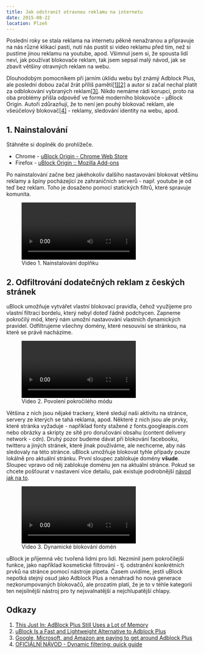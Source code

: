 ```yaml
---
title: Jak odstranit otravnou reklamu na internetu
date: 2015-08-22
location: Plzeň
---
```


Poslední roky se stala reklama na internetu pěkně nenažranou a připravuje na
nás různé klikací pasti, nutí nás pustit si video reklamu před tím, než si
pustíme jinou reklamu na youtube, apod. Všimnul jsem si, že spousta lidí neví,
jak používat blokovače reklam, tak jsem sepsal malý návod, jak se zbavit
většiny otravných reklam na webu.

Dlouhodobým pomocníkem při jarním úklidu webu byl známý Adblock Plus, ale
poslední dobou začal žrát příliš
paměti[[1]](http://lifehacker.com/adblock-plus-once-again-found-to-dramatically-increase-1576341872)[[2]](http://lifehacker.com/ublock-is-a-fast-and-lightweight-alternative-to-adblock-1625246461)
a autor si začal nechal platit za odblokování vybraných
reklam[[3]](http://www.theverge.com/2015/2/2/7963577/google-ads-get-through-adblock).
Nikdo nemáme rádi korupci, proto na oba problémy přišla odpověď ve formě
moderního blokovoče - µBlock Origin. Autoři zdůrazňují, že to není jen pouhý
blokovač reklam, ale všeúčelový
blokovač[[4]](https://github.com/gorhill/uBlock) - reklamy, sledování identity
na webu, apod.


## 1. Nainstalování
Stáhněte si doplněk do prohlížeče.

* Chrome - [uBlock Origin - Chrome Web Store](https://chrome.google.com/webstore/detail/ublock-origin/cjpalhdlnbpafiamejdnhcphjbkeiagm?hl=cs)
* Firefox - [uBlock Origin :: Mozilla Add-ons](https://addons.mozilla.org/cs/firefox/addon/ublock-origin/)

Po nainstalování začne bez jakéhokoliv dalšího nastavování blokovat většinu
reklamy a špíny pocházející ze zahraničních serverů - např. youtube je od teď bez
reklam. Toho je dosaženo pomocí statických filtrů, které spravuje komunita.

<figure>
    <video autoplay loop>
        <source src="static/ublock1.mp4" />
    </video>
    <figcaption>Video 1. Nainstalování doplňku</figcaption>
</figure>

## 2. Odfiltrování dodatečných reklam z českých stránek
uBlock umožňuje vytvářet vlastní blokovací pravidla, čehož využijeme pro
vlastní filtraci bordelu, který nebyl doteď řádně podchycen. Zapneme pokročilý
mód, který nám umožní nastavování vlastních dynamických pravidel. Odfiltrujeme
všechny domény, které nesouvisí se stránkou, na které se právě nacházíme. 

<figure>
    <video autoplay loop>
        <source src="static/ublock2.mp4" />
    </video>
    <figcaption>Video 2. Povolení pokročilého módu</figcaption>
</figure>

Většina z nich jsou nějaké trackery, které sledují naši aktivitu na stránce,
servery ze kterých se tahá reklama, apod. Některé z nich jsou ale prvky, které
stránka vyžaduje - například fonty stažené z fonts.googleapis.com nebo obrázky
a skripty ze sítě pro doručování obsahu (content delivery network - cdn). Druhý
pozor budeme dávat při blokování facebooku, twitteru a jiných stránek, které
jinak používáme, ale nechceme, aby nás sledovaly na této stránce. uBlock
umožňuje blokovat tyhle případy pouze lokálně pro aktuální stránku. První
sloupec zablokuje domény **všude**. Sloupec vpravo od něj zablokuje doménu jen
na aktuální stránce. Pokud se chcete pošťourat v nastavení více detailu, pak
existuje podrobnější [návod jak na
to](https://github.com/gorhill/uBlock/wiki/Dynamic-filtering:-quick-guide).

<figure>
    <video autoplay loop>
        <source src="static/ublock3.mp4" />
    </video>
    <figcaption>Video 3. Dynamické blokování domén</figcaption>
</figure>


uBlock je příjemná věc tvořená lidmi pro lidi. Nezmínil jsem pokročilejší
funkce, jako například kosmetické filtrování - tj. odstranění konkrétních prvků
na stránce pomocí nástroje pipeta. Časem uvidíme, jestli uBlock nepotká stejný
osud jako Adblock Plus a nenahradí ho nová generace nezkorumpovaných blokovačů,
ale prozatím platí, že je to v téhle kategorii ten nejsilnější nástroj pro ty
nejsvalnatější a nejchlupatější chlapy.


## Odkazy
1. [This Just In: AdBlock Plus Still Uses a Lot of Memory](http://lifehacker.com/adblock-plus-once-again-found-to-dramatically-increase-1576341872)
2. [uBlock Is a Fast and Lightweight Alternative to Adblock Plus](http://lifehacker.com/ublock-is-a-fast-and-lightweight-alternative-to-adblock-1625246461)
3. [Google, Microsoft, and Amazon are paying to get around Adblock Plus](http://www.theverge.com/2015/2/2/7963577/google-ads-get-through-adblock)
5. [OFICIÁLNÍ NÁVOD - Dynamic filtering: quick guide](https://github.com/gorhill/uBlock/wiki/Dynamic-filtering:-quick-guide)
